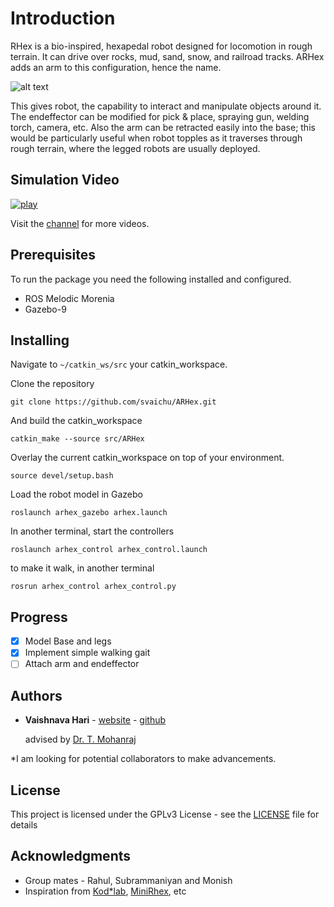 # Introduction

RHex is a bio-inspired, hexapedal robot designed for locomotion in rough terrain. It can drive over rocks, mud, sand, snow, and railroad tracks. ARHex adds an arm to this configuration, hence the name.

![alt text](https://raw.githubusercontent.com/svaichu/ARHex/master/media/ARHex.png)

This gives robot, the capability to interact and manipulate objects around it. The endeffector can be modified for pick & place, spraying gun, welding torch, camera, etc. Also the arm can be retracted easily into the base; this would be particularly useful when robot topples as it traverses through rough terrain, where the legged robots are usually deployed.

## Simulation Video
[![play](https://raw.githubusercontent.com/svaichu/ARHex/master/media/Sim.png)](https://youtu.be/UMxvgnrksXA)

Visit the [channel](https://www.youtube.com/channel/UCnfsN-BSJe98hWcyonWuqLw) for more videos.

## Prerequisites

To run the package you need the following installed and configured.
* ROS Melodic Morenia
* Gazebo-9

## Installing

Navigate to `~/catkin_ws/src` your catkin_workspace.

Clone the repository
```
git clone https://github.com/svaichu/ARHex.git
```
And build the catkin_workspace
```
catkin_make --source src/ARHex
```
Overlay the current catkin_workspace on top of your environment.
```
source devel/setup.bash
```
Load the robot model in Gazebo
```
roslaunch arhex_gazebo arhex.launch
```
In another terminal, start the controllers
```
roslaunch arhex_control arhex_control.launch
```
to make it walk, in another terminal
```
rosrun arhex_control arhex_control.py
```

## Progress

- [x] Model Base and legs
- [x] Implement simple walking gait
- [ ] Attach arm and endeffector

## Authors

* **Vaishnava Hari** - [website](http://vaishnavahari.me) - [github](https://github.com/svaichu)
  <p>advised by <a href="https://www.amrita.edu/faculty/t-mohanraj"> Dr. T. Mohanraj</a></p>

<p>*I am looking for potential collaborators to make advancements.</p>

## License

This project is licensed under the GPLv3 License - see the [LICENSE](LICENSE) file for details

## Acknowledgments

* Group mates - Rahul, Subrammaniyan and Monish
* Inspiration from [Kod*lab](https://www.grasp.upenn.edu/labs/kodlab), [MiniRhex](https://github.com/robomechanics/MiniRHex), etc

